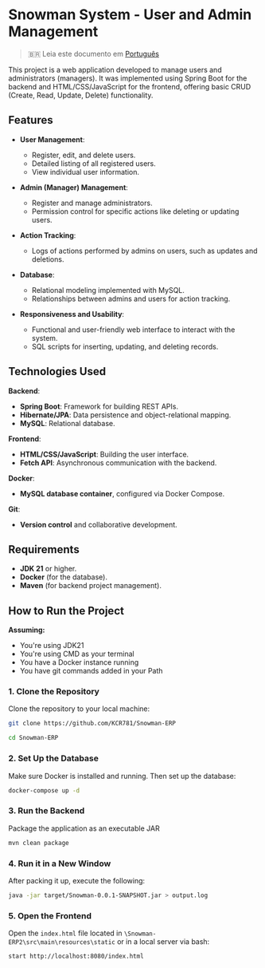# Snowman System - User and Admin Management

> 🇧🇷 Leia este documento em [Português](README.pt-br.md)

This project is a web application developed to manage users and administrators (managers). It was implemented using Spring Boot for the backend and HTML/CSS/JavaScript for the frontend, offering basic CRUD (Create, Read, Update, Delete) functionality.

## Features

* **User Management**:

  * Register, edit, and delete users.
  * Detailed listing of all registered users.
  * View individual user information.

* **Admin (Manager) Management**:

  * Register and manage administrators.
  * Permission control for specific actions like deleting or updating users.

* **Action Tracking**:

  * Logs of actions performed by admins on users, such as updates and deletions.

* **Database**:

  * Relational modeling implemented with MySQL.
  * Relationships between admins and users for action tracking.

* **Responsiveness and Usability**:

  * Functional and user-friendly web interface to interact with the system.
  * SQL scripts for inserting, updating, and deleting records.

## Technologies Used

**Backend**:

* **Spring Boot**: Framework for building REST APIs.
* **Hibernate/JPA**: Data persistence and object-relational mapping.
* **MySQL**: Relational database.

**Frontend**:

* **HTML/CSS/JavaScript**: Building the user interface.
* **Fetch API**: Asynchronous communication with the backend.

**Docker**:

* **MySQL database container**, configured via Docker Compose.

**Git**:

* **Version control** and collaborative development.

## Requirements

* **JDK 21** or higher.
* **Docker** (for the database).
* **Maven** (for backend project management).

## How to Run the Project

**Assuming:**

* You're using JDK21
* You're using CMD as your terminal
* You have a Docker instance running
* You have git commands added in your Path

### 1. Clone the Repository

Clone the repository to your local machine:

```bash
git clone https://github.com/KCR781/Snowman-ERP
```

```bash
cd Snowman-ERP
```

### 2. Set Up the Database

Make sure Docker is installed and running. Then set up the database:

```bash
docker-compose up -d
```

### 3. Run the Backend

Package the application as an executable JAR

```bash
mvn clean package
```

### 4. Run it in a New Window

After packing it up, execute the following:

```bash
java -jar target/Snowman-0.0.1-SNAPSHOT.jar > output.log
```

### 5. Open the Frontend

Open the `index.html` file located in `\Snowman-ERP2\src\main\resources\static` or in a local server via bash:

```bash
start http://localhost:8080/index.html
```
